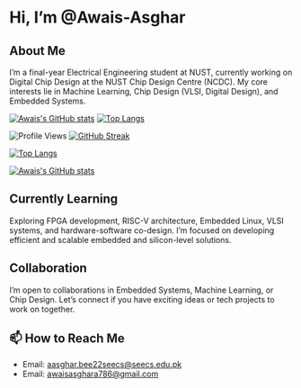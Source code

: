 # Hi, I’m @Awais-Asghar

## About Me
I’m a final-year Electrical Engineering student at NUST, currently working on Digital Chip Design at the NUST Chip Design Centre (NCDC). My core interests lie in Machine Learning, Chip Design (VLSI, Digital Design), and Embedded Systems.

[![Awais's GitHub stats](https://github-readme-stats.vercel.app/api?username=Awais-Asghar&count_private=true&show_icons=true&theme=tokyonight)](https://github.com/Awais-Asghar) [![Top Langs](https://github-readme-stats.vercel.app/api/top-langs/?username=Awais-Asghar&layout=donut&bg_color=000000&title_color=ffffff&text_color=ffffff)](https://github.com/Awais-Asghar)

![Profile Views](https://komarev.com/ghpvc/?username=Awais-Asghar&color=blue)
[![GitHub Streak](https://streak-stats.demolab.com?user=Awais-Asghar&theme=default)](https://git.io/streak-stats)

[![Top Langs](https://github-readme-stats.vercel.app/api/top-langs/?username=Awais-Asghar&layout=donut)](https://github.com/anuraghazra/github-readme-stats)

[![Awais's GitHub stats](https://github-readme-stats.vercel.app/api?username=Awais-Asghar&count_private=true&show_icons=true&theme=dark)](https://github.com/Awais-Asghar)


## Currently Learning
Exploring FPGA development, RISC-V architecture, Embedded Linux, VLSI systems, and hardware-software co-design. I’m focused on developing efficient and scalable embedded and silicon-level solutions.

## Collaboration
I’m open to collaborations in Embedded Systems, Machine Learning, or Chip Design. Let’s connect if you have exciting ideas or tech projects to work on together.

## 📫 How to Reach Me
- Email: aasghar.bee22seecs@seecs.edu.pk
- Email: awaisasghara786@gmail.com
  
